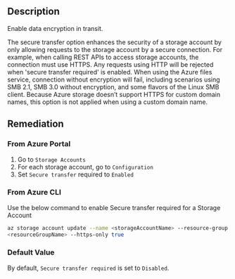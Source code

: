 ## Description

Enable data encryption in transit.

The secure transfer option enhances the security of a storage account by only allowing requests to the storage account by a secure connection. For example, when calling REST APIs to access storage accounts, the connection must use HTTPS. Any requests using HTTP will be rejected when 'secure transfer required' is enabled. When using the Azure files service, connection without encryption will fail, including scenarios using SMB 2.1, SMB 3.0 without encryption, and some flavors of the Linux SMB client. Because Azure storage doesn’t support HTTPS for custom domain names, this option is not applied when using a custom domain name.

## Remediation

### From Azure Portal

1. Go to `Storage Accounts`
2. For each storage account, go to `Configuration`
3. Set `Secure transfer` required to `Enabled`

### From  Azure CLI

Use the below command to enable Secure transfer required for a Storage Account

```bash
az storage account update --name <storageAccountName> --resource-group
<resourceGroupName> --https-only true
```

### Default Value

By default, `Secure transfer required` is set to `Disabled`.